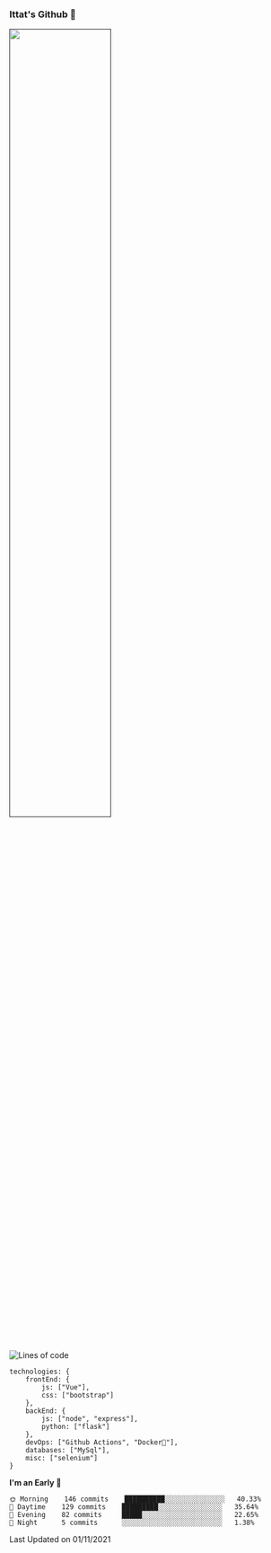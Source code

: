 ### Ittat's Github 👋

<a href="">
  <img align="center" src="https://github-readme-stats.vercel.app/api?username=ittat&hide_border=true&show_icons=true&count_private=true&theme=graywhite"  width="60%"/>
</a>


<!--START_SECTION:waka-->
![Lines of code](https://img.shields.io/badge/From%20Hello%20World%20I%27ve%20Written-609209%20lines%20of%20code-blue)

```
technologies: {
    frontEnd: {
        js: ["Vue"],
        css: ["bootstrap"]
    },
    backEnd: {
        js: ["node", "express"],
        python: ["flask"]
    },
    devOps: ["Github Actions", "Docker🐳"],
    databases: ["MySql"],
    misc: ["selenium"]
}
```

**I'm an Early 🐤** 

```text
🌞 Morning    146 commits    ██████████░░░░░░░░░░░░░░░   40.33% 
🌆 Daytime    129 commits    █████████░░░░░░░░░░░░░░░░   35.64% 
🌃 Evening    82 commits     █████░░░░░░░░░░░░░░░░░░░░   22.65% 
🌙 Night      5 commits      ░░░░░░░░░░░░░░░░░░░░░░░░░   1.38%

```


 Last Updated on 01/11/2021
<!--END_SECTION:waka-->



<!--
**ittat/ittat** is a ✨ _special_ ✨ repository because its `README.md` (this file) appears on your GitHub profile.

Here are some ideas to get you started:

- 🔭 I’m currently working on ...
- 🌱 I’m currently learning ...
- 👯 I’m looking to collaborate on ...
- 🤔 I’m looking for help with ...
- 💬 Ask me about ...
- 📫 How to reach me: ...
- 😄 Pronouns: ...
- ⚡ Fun fact: ...

    technologies: {
        mobileApp: ["Android App"],
        frontEnd: {
            js: ["Vue", "Nuxt"],
            css: ["materialize", "vuetify", "bootstrap"]
        },
        backEnd: {
            js: ["node", "express", "SuiteScript"],
            python: ["flask"]
        },
        devOps: ["AWS", "Docker🐳", "Route53", "Nginx"],
        databases: ["mongo", "MySql", "sqlite"],
        misc: ["Firebase", "Socket.IO", "selenium", "open-cv", "php", "SuiteApp"]
    },
-->
